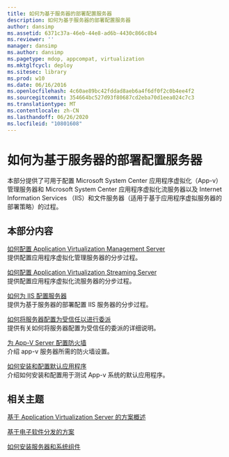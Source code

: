 ```yaml
---
title: 如何为基于服务器的部署配置服务器
description: 如何为基于服务器的部署配置服务器
author: dansimp
ms.assetid: 6371c37a-46eb-44e8-ad6b-4430c866c8b4
ms.reviewer: ''
manager: dansimp
ms.author: dansimp
ms.pagetype: mdop, appcompat, virtualization
ms.mktglfcycl: deploy
ms.sitesec: library
ms.prod: w10
ms.date: 06/16/2016
ms.openlocfilehash: 4c60ae89bc42fddad8aeb6a4f6df0f2c0b4ee4f2
ms.sourcegitcommit: 354664bc527d93f80687cd2eba70d1eea024c7c3
ms.translationtype: MT
ms.contentlocale: zh-CN
ms.lasthandoff: 06/26/2020
ms.locfileid: "10801608"
---
```

# 如何为基于服务器的部署配置服务器


本部分提供了可用于配置 Microsoft System Center 应用程序虚拟化（App-v）管理服务器和 Microsoft System Center 应用程序虚拟化流服务器以及 Internet Information Services （IIS）和文件服务器（适用于基于应用程序虚拟服务器的部署策略）的过程。

## 本部分内容


<a href="" id="how-to-configure-the-application-virtualization-management-servers"></a>[如何配置 Application Virtualization Management Server](how-to-configure-the-application-virtualization-management-servers.md)  
提供配置应用程序虚拟化管理服务器的分步过程。

<a href="" id="how-to-configure-the-application-virtualization-streaming-servers"></a>[如何配置 Application Virtualization Streaming Server](how-to-configure-the-application-virtualization-streaming-servers.md)  
提供配置应用程序虚拟化流服务器的分步过程。

<a href="" id="how-to-configure-the-server-for-iis"></a>[如何为 IIS 配置服务器](how-to-configure-the-server-for-iis.md)  
提供为基于服务器的部署配置 IIS 服务器的分步过程。

<a href="" id="how-to-configure-the-server-to-be-trusted-for-delegation"></a>[如何将服务器配置为受信任以进行委派](how-to-configure-the-server-to-be-trusted-for-delegation.md)  
提供有关如何将服务器配置为受信任的委派的详细说明。

<a href="" id="configuring-the-firewall-for-the-app-v-servers"></a>[为 App-V Server 配置防火墙](configuring-the-firewall-for-the-app-v-servers.md)  
介绍 app-v 服务器所需的防火墙设置。

<a href="" id="how-to-install-and-configure-the-default-application"></a>[如何安装和配置默认应用程序](how-to-install-and-configure-the-default-application.md)  
介绍如何安装和配置用于测试 App-v 系统的默认应用程序。

## 相关主题


[基于 Application Virtualization Server 的方案概述](application-virtualization-server-based-scenario-overview.md)

[基于电子软件分发的方案](electronic-software-distribution-based-scenario.md)

[如何安装服务器和系统组件](how-to-install-the-servers-and-system-components.md)

 

 





